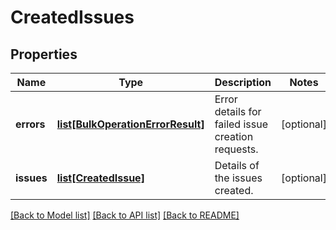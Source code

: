 # CreatedIssues

## Properties
Name | Type | Description | Notes
------------ | ------------- | ------------- | -------------
**errors** | [**list[BulkOperationErrorResult]**](BulkOperationErrorResult.md) | Error details for failed issue creation requests. | [optional] 
**issues** | [**list[CreatedIssue]**](CreatedIssue.md) | Details of the issues created. | [optional] 

[[Back to Model list]](../README.md#documentation-for-models) [[Back to API list]](../README.md#documentation-for-api-endpoints) [[Back to README]](../README.md)

